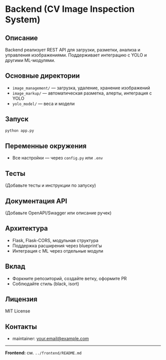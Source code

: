 # Backend (CV Image Inspection System)

## Описание
Backend реализует REST API для загрузки, разметки, анализа и управления изображениями. Поддерживает интеграцию с YOLO и другими ML-модулями.

## Основные директории
- `image_management/` — загрузка, удаление, хранение изображений
- `image_markup/` — автоматическая разметка, алерты, интеграция с YOLO
- `yolo_model/` — веса и модели

## Запуск
```sh
python app.py
```

## Переменные окружения
- Все настройки — через `config.py` или `.env`

## Тесты
(Добавьте тесты и инструкции по запуску)

## Документация API
(Добавьте OpenAPI/Swagger или описание ручек)

## Архитектура
- Flask, Flask-CORS, модульная структура
- Поддержка расширения через blueprint'ы
- Интеграция с ML через отдельные модули

## Вклад
- Форкните репозиторий, создайте ветку, оформите PR
- Соблюдайте стиль (black, isort)

## Лицензия
MIT License

## Контакты
- maintainer: your.email@example.com

---

**Frontend:** см. `../frontend/README.md`
